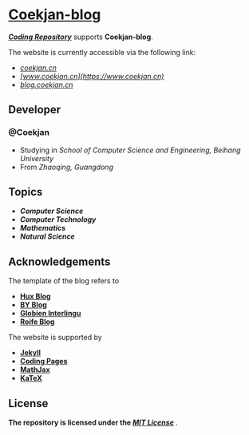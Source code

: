 **[Coekjan-blog](https://coekjan.cn)**
============================================

***[Coding Repository](https://coekjan.coding.net/public/coekjan/blog/git/files)*** supports **Coekjan-blog**.

The website is currently accessible via the following link:
* *[coekjan.cn](https://coekjan.cn)*
* *[www.coekjan.cn](https://www.coekjan.cn)*
* *[blog.coekjan.cn](https://blog.coekjan.cn)*

## Developer

### @Coekjan
* Studying in *School of Computer Science and Engineering, Beihang University*
* From *Zhaoqing, Guangdong*

## Topics

* ***Computer Science***
* ***Computer Technology***
* ***Mathematics***
* ***Natural Science***

## Acknowledgements

The template of the blog refers to

* **[Hux Blog](https://github.com/Huxpro/huxpro.github.io)**
* **[BY Blog](https://github.com/qiubaiying/qiubaiying.github.io)**
* **[Globien Interlingu](https://github.com/globien/globien.github.io)**
* **[Roife Blog](https://github.com/roife/roife.github.io)**

The website is supported by
* **[Jekyll](https://jekyllrb.com/)**
* **[Coding Pages](https://help.coding.net/docs/pages/intro.html)**
* **[MathJax](https://www.mathjax.org/)**
* **[KaTeX](https://katex.org/)**

## License

**The repository is licensed under the *[MIT License](https://github.com/Coekjan/coekjan.github.io/blob/main/LICENSE)*** .
